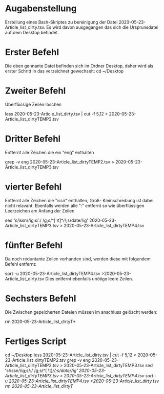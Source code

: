 # Augabenstellung
Erstellung eines Bash-Skriptes zu bereinigung der Datei 2020-05-23-Article_list_dirty.tsv. Es wird davon ausgegangen das sich die Ursprunsdatei auf dem Desktop befindet.

# Erster Befehl
Die oben gennante Datei befinden sich im Ordner Desktop, daher wird als erster Schritt in das verzeichnet gewechselt:
cd ~/Desktop

# Zweiter Befehl
Überflüssige Zeilen löschen

less 2020-05-23-Article_list_dirty.tsv | cut -f 5,12 > 2020-05-23-Article_list_dirtyTEMP2.tsv 

# Dritter Befehl
Entfernt alle Zeichen die ein "eng" enthalten

grep -v eng 2020-05-23-Article_list_dirtyTEMP2.tsv >  2020-05-23-Article_list_dirtyTEMP3.tsv 

# vierter Befehl
Entfernt alle Zeichen die "issn" enthalten, Groß- Kleinschreibung ist dabei nicht relavant. Ebenfalls werden alle ":" entfernt so wie überflüssigen Leerzeichen am Anfang der Zeilen.

sed 's/issn//ig;s/:/ /g;s/^[ \t]*//;s/date//ig' 2020-05-23-Article_list_dirtyTEMP3.tsv > 2020-05-23-Article_list_dirtyTEMP4.tsv 

# fünfter Befehl
Da noch reduntante Zeilen vorhanden sind, werden diese mit folgendem Befehl entfernt:

sort -u 2020-05-23-Article_list_dirtyTEMP4.tsv >2020-05-23-Article_list_dirty.tsv 
Dies entfernt ebenfalls unötige leere Zeilen.

# Sechsters Befehl
Die Zwischen gepeicherten Dateien müssen im anschluss gelöscht werden:

rm 2020-05-23-Article_list_dirtyT*


# Fertiges Script
cd ~/Desktop
less 2020-05-23-Article_list_dirty.tsv | cut -f 5,12 > 2020-05-23-Article_list_dirtyTEMP2.tsv
grep -v eng 2020-05-23-Article_list_dirtyTEMP2.tsv >  2020-05-23-Article_list_dirtyTEMP3.tsv 
sed 's/issn//ig;s/:/ /g;s/^[ \t]*//;s/date//ig' 2020-05-23-Article_list_dirtyTEMP3.tsv > 2020-05-23-Article_list_dirtyTEMP4.tsv
sort -u 2020-05-23-Article_list_dirtyTEMP4.tsv >2020-05-23-Article_list_dirty.tsv
rm 2020-05-23-Article_list_dirtyT*

